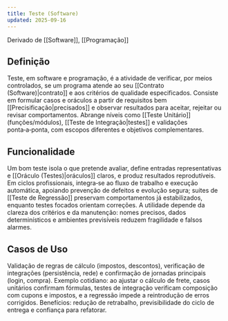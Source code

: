```yaml
---
title: Teste (Software)
updated: 2025-09-16
---
```

Derivado de [[Software]], [[Programação]]

## Definição

Teste, em software e programação, é a atividade de verificar, por meios controlados, se um programa atende ao seu [[Contrato (Software)|contrato]] e aos critérios de qualidade especificados. Consiste em formular casos e oráculos a partir de requisitos bem [[Precisificação|precisados]] e observar resultados para aceitar, rejeitar ou revisar comportamentos. Abrange níveis como [[Teste Unitário]] (funções/módulos), [[Teste de Integração|testes]] e validações ponta‑a‑ponta, com escopos diferentes e objetivos complementares.

## Funcionalidade

Um bom teste isola o que pretende avaliar, define entradas representativas e [[Oráculo (Testes)|oráculos]] claros, e produz resultados reprodutíveis. Em ciclos profissionais, integra‑se ao fluxo de trabalho e execução automática, apoiando prevenção de defeitos e evolução segura; suites de [[Teste de Regressão]] preservam comportamentos já estabilizados, enquanto testes focados orientam correções. A utilidade depende da clareza dos critérios e da manutenção: nomes precisos, dados determinísticos e ambientes previsíveis reduzem fragilidade e falsos alarmes.

## Casos de Uso

Validação de regras de cálculo (impostos, descontos), verificação de integrações (persistência, rede) e confirmação de jornadas principais (login, compra). Exemplo cotidiano: ao ajustar o cálculo de frete, casos unitários confirmam fórmulas, testes de integração verificam composição com cupons e impostos, e a regressão impede a reintrodução de erros corrigidos. Benefícios: redução de retrabalho, previsibilidade do ciclo de entrega e confiança para refatorar.

